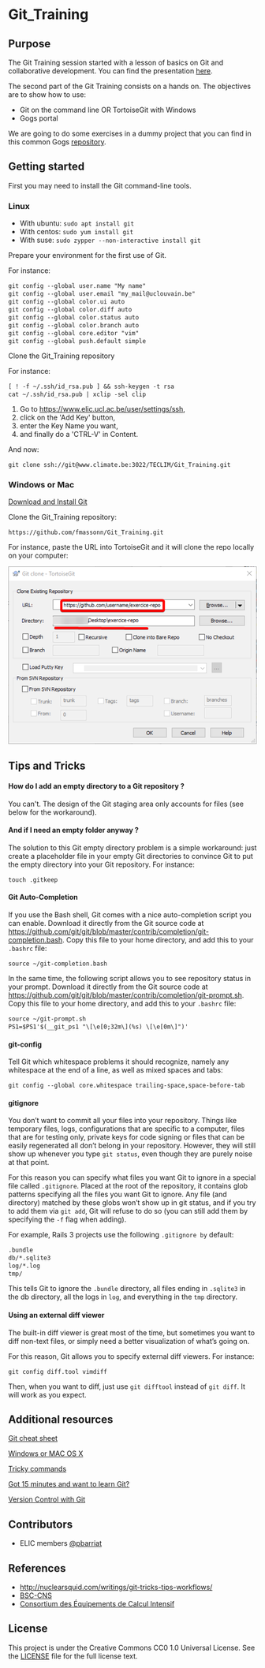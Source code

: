 # Git_Training

## Purpose

The Git Training session started with a lesson of basics on Git and collaborative development. You can find the presentation [here](https://github.com/fmassonn/Git_Training/tree/master/slides/Git_ELIC.pdf).

The second part of the Git Training consists on a hands on. The objectives are to show how to use:

- Git on the command line OR TortoiseGit with Windows
- Gogs portal

We are going to do some exercises in a dummy project that you can find in this common Gogs [repository](https://github.com/fmassonn/Git_Training/tree/master/project).

## Getting started

First you may need to install the Git command-line tools.

### Linux

- With ubuntu: `sudo apt install git`
- With centos: `sudo yum install git`
- With suse: `sudo zypper --non-interactive install git`

Prepare your environment for the first use of Git.

For instance:

```
git config --global user.name "My name"
git config --global user.email "my_mail@uclouvain.be"
git config --global color.ui auto
git config --global color.diff auto
git config --global color.status auto
git config --global color.branch auto
git config --global core.editor "vim"
git config --global push.default simple
```

Clone the Git_Training repository

For instance:

```
[ ! -f ~/.ssh/id_rsa.pub ] && ssh-keygen -t rsa
cat ~/.ssh/id_rsa.pub | xclip -sel clip
```
1. Go to https://www.elic.ucl.ac.be/user/settings/ssh, 
2. click on the 'Add Key' button, 
3. enter the Key Name you want, 
4. and finally do a 'CTRL-V' in Content. 

And now:
```
git clone ssh://git@www.climate.be:3022/TECLIM/Git_Training.git
```

### Windows or Mac

[Download and Install Git](https://github.com/fmassonn/Git_Training/tree/master/resources/README.md)

Clone the Git_Training repository:

```
https://github.com/fmassonn/Git_Training.git
```

For instance, paste the URL into TortoiseGit and it will clone the repo locally on your computer:

![6.png](https://github.com/fmassonn/Git_Training/raw/master/resources/6.png)

## Tips and Tricks

#### How do I add an empty directory to a Git repository ?

 You can't. The design of the Git staging area only accounts for files (see below for the workaround).
 
#### And if I need an empty folder anyway ?

The solution to this Git empty directory problem is a simple workaround: just create a placeholder file in your empty Git directories to convince Git to put the empty directory into your Git repository. For instance:
 ```
touch .gitkeep
 ```
 
#### Git Auto-Completion

If you use the Bash shell, Git comes with a nice auto-completion script you can enable. Download it directly from the Git source code at https://github.com/git/git/blob/master/contrib/completion/git-completion.bash. Copy this file to your home directory, and add this to your ```.bashrc``` file:
 ```
source ~/git-completion.bash
 ```

In the same time, the following script allows you to see repository status in your prompt. Download it directly from the Git source code at https://github.com/git/git/blob/master/contrib/completion/git-prompt.sh. Copy this file to your home directory, and add this to your ```.bashrc``` file:
 ```
source ~/git-prompt.sh
PS1=$PS1'$(__git_ps1 "\[\e[0;32m\](%s) \[\e[0m\]")'
 ```


#### git-config

Tell Git which whitespace problems it should recognize, namely any whitespace at the end of a line, as well as mixed spaces and tabs:

 ```
git config --global core.whitespace trailing-space,space-before-tab
 ```
 
#### gitignore

You don’t want to commit all your files into your repository. Things like temporary files, logs, configurations that are specific to a computer, files that are for testing only, private keys for code signing or files that can be easily regenerated all don’t belong in your repository. However, they will still show up whenever you type ```git status```, even though they are purely noise at that point.

For this reason you can specify what files you want Git to ignore in a special file called ```.gitignore```. Placed at the root of the repository, it contains glob patterns specifying all the files you want Git to ignore. Any file (and directory) matched by these globs won’t show up in git status, and if you try to add them via ```git add```, Git will refuse to do so (you can still add them by specifying the ```-f``` flag when adding).

For example, Rails 3 projects use the following ```.gitignore by``` default:
```
.bundle
db/*.sqlite3
log/*.log
tmp/
```

This tells Git to ignore the ```.bundle``` directory, all files ending in ```.sqlite3``` in the db directory, all the logs in ```log```, and everything in the ```tmp``` directory.

#### Using an external diff viewer

The built-in diff viewer is great most of the time, but sometimes you want to diff non-text files, or simply need a better visualization of what’s going on.

For this reason, Git allows you to specify external diff viewers. For instance:
```
git config diff.tool vimdiff
```
Then, when you want to diff, just use ```git difftool``` instead of ```git diff```. It will work as you expect.

## Additional resources

[Git cheat sheet](https://github.com/fmassonn/Git_Training/tree/master/resources)

[Windows or MAC OS X](https://github.com/fmassonn/Git_Training/tree/master/resources)

[Tricky commands](https://github.com/fmassonn/Git_Training/tree/master/resources/tricky.md)

[Got 15 minutes and want to learn Git?](https://try.github.io)

[Version Control with Git](http://swcarpentry.github.io/git-novice/)

## Contributors

- ELIC members [@pbarriat](https://www.elic.ucl.ac.be/pbarriat)

## References

- http://nuclearsquid.com/writings/git-tricks-tips-workflows/
- [BSC-CNS](https://gateway.bsc.es/dana-na/auth/url_default/welcome.cgi)
- [Consortium des Équipements de Calcul Intensif](http://www.ceci-hpc.be/training.html#versioning)

## License

This project is under the Creative Commons CC0 1.0 Universal License. See the [LICENSE](https://github.com/fmassonn/Git_Training/tree/master/LICENSE) file for the full license text.
